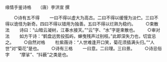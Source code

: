 缘情手鉴诗格　　（唐）李洪宣 撰

　　○诗有五不得
　　一曰不得以虚大为高古。二曰不得以缓慢为淡伫。三曰不得以诡怪为新奇。四曰不得以错用为独善。五曰不得以烂熟为稳约。
　　○束散法
　　诗曰：“山暗云凝树，江春水接天。”“云”字、“水”字是束散也。
　　○审对法
　　如方干诗：“鹤盘远势投孤屿，蝉曳残声过别枝。”此即深失力也，切宜忌之。
　　○自然对格
　　杜紫薇诗：“人世难逢开口笑，菊花须插满头归。”“人世”对“菊花”是也。
　　○诗有三格
　　一曰意。二曰理。三曰景。
　　○诗忌俗字
　　“摩挲”、“抖薮”之类是也。
